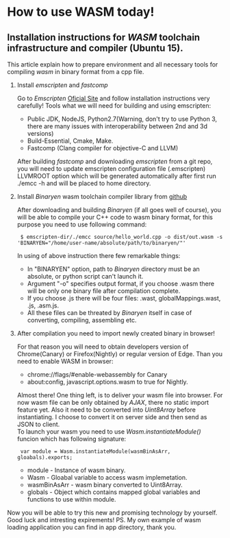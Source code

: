 # How to use WASM today!

## Installation instructions for *WASM* toolchain infrastructure and compiler (Ubuntu 15).

This article explain how to prepare environment and all necessary tools
for compiling _wasm_ in binary format from a cpp file.

1. Install *emscripten* and *fastcomp*

    Go to *Emscripten* [Oficial Site](http://kripken.github.io/emscripten-site/docs/building_from_source/building_emscripten_from_source_on_linux.html)
    and follow installation instructions very carefully!
    Tools what we will need for building and using emscripten:

    - Public JDK, NodeJS, Python2.7(Warning, don't try to use Python 3, there are many issues with interoperability between 2nd and 3d versions)
    - Build-Essential, Cmake, Make.
    - Fastcomp (Clang compiler for objective-C and LLVM)

    After building *fastcomp* and downloading *emscripten* from a git repo, you will need to update emscripten configuration file (.emscripten) LLVMROOT option
    which will be generated automatically after first run ./emcc -h and will be placed to home directory.

2. Install *Binaryen* wasm toolchain compiler library from [github](https://github.com/WebAssembly/binaryen)

    After downloading and building *Binaryen* (if all goes well of course), you will be able
    to compile your C++ code to wasm binary format, for this purpose you need to use following command:

        $ emscripten-dir/./emcc source/hello_world.cpp -o dist/out.wasm -s 'BINARYEN="/home/user-name/absolute/path/to/binaryen/"'

    In using of above instruction there few remarkable things:

    - In "BINARYEN" option, path to *Binaryen* directory must be an absolute, or python script can't launch it.
    - Argument "-o" specifies output format, if you choose .wasm there will be only one binary file after compilation complete.
    - If you choose .js there will be four files: .wast, globalMappings.wast, .js, .asm.js.
    - All these files can be threated by *Binaryen* itself in case of converting, compiling, assembling etc.

3. After compilation you need to import newly created binary in browser!

    For that reason you will need to obtain developers version of Chrome(Canary) or Firefox(Nightly) or regular version of Edge.
    Than you need to enable WASM in browser:

    - chrome://flags/#enable-webassembly for Canary
    - about:config, javascript.options.wasm to true for Nightly.

    Almost there! One thing left, is to deliver your wasm file into browser.
    For now wasm file can be only obtained by _AJAX_, there no static import feature yet.
    Also it need to be converted into _Uint8Array_ before instantiating. 
    I choose to convert it on server side and then send as JSON to client.  
    To launch your wasm you need to use _Wasm.instantiateModule()_ funcion which has following signature:

        var module = Wasm.instantiateModule(wasmBinAsArr, gloabals).exports;

    - module - Instance of wasm binary.
    - Wasm - Gloabal variable to access wasm implemetation.
    - wasmBinAsArr - wasm binary converted to Uint8Array.
    - globals - Object which contains mapped global variables and functions to use within module.

Now you will be able to try this new and promising technology by yourself. Good luck and intresting expirements!
PS. My own example of wasm loading application you can find in app directory, thank you.
